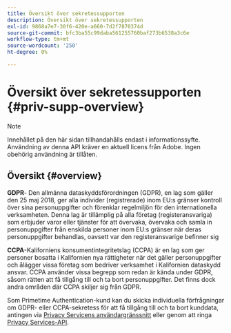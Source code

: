 ```yaml
---
title: Översikt över sekretessupporten
description: Översikt över sekretessupporten
exl-id: 9868a7e7-30f6-420e-a660-7d2f7870374d
source-git-commit: bfc3ba55c99daba561255760baf273b6538a3c6e
workflow-type: tm+mt
source-wordcount: '250'
ht-degree: 0%

---
```


# Översikt över sekretessupporten {#priv-supp-overview}

>[!NOTE]
>
>Innehållet på den här sidan tillhandahålls endast i informationssyfte. Användning av denna API kräver en aktuell licens från Adobe. Ingen obehörig användning är tillåten.

## Översikt {#overview}

**GDPR**- Den allmänna dataskyddsförordningen (GDPR), en lag som gäller den 25 maj 2018, ger alla individer (registrerade) inom EU:s gränser kontroll över sina personuppgifter och förenklar regelmiljön för den internationella verksamheten. Denna lag är tillämplig på alla företag (registeransvariga) som erbjuder varor eller tjänster för att övervaka, övervaka och samla in personuppgifter från enskilda personer inom EU:s gränser när deras personuppgifter behandlas, oavsett var den registeransvarige befinner sig

**CCPA**-Kaliforniens konsumentintegritetslag (CCPA) är en lag som ger personer bosatta i Kalifornien nya rättigheter när det gäller personuppgifter och ålägger vissa företag som bedriver verksamhet i Kalifornien dataskydd ansvar. CCPA använder vissa begrepp som redan är kända under GDPR, såsom rätten att få tillgång till och ta bort personuppgifter. Det finns dock andra områden där CCPA skiljer sig från GDPR.

Som Primetime Authentication-kund kan du skicka individuella förfrågningar om GDPR- eller CCPA-sekretess för att få tillgång till och ta bort kunddata, antingen via [Privacy Servicens användargränssnitt](https://www.adobe.io/apis/experiencecloud/gdpr/docs/alldocs.html#!api-specification/markdown/narrative/tutorials/privacy_service_tutorial/privacy_service_ui_tutorial.md) eller genom att ringa [Privacy Services-API](https://www.adobe.io/apis/experiencecloud/gdpr/docs/alldocs.html#!api-specification/markdown/narrative/tutorials/privacy_service_tutorial/privacy_service_api_tutorial.md).

<!--

>[!MORELIKETHIS]
>
>* [Privacy Services Overview](https://www.adobe.io/apis/experiencecloud/gdpr/docs/alldocs.html#!api-specification/markdown/narrative/technical_overview/privacy_service_overview/privacy_service_overview.md)
>* [Privacy Service API documentation](https://www.adobe.io/apis/experiencecloud/gdpr.html)
-->
